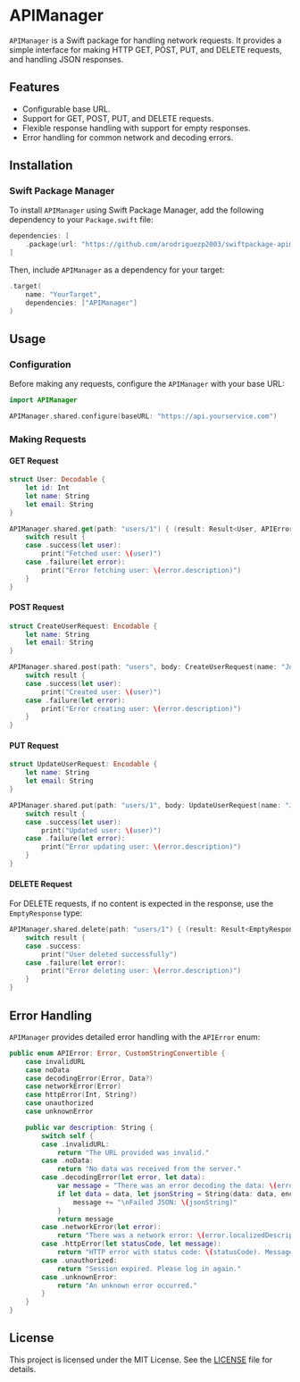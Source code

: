 # APIManager

`APIManager` is a Swift package for handling network requests. It provides a simple interface for making HTTP GET, POST, PUT, and DELETE requests, and handling JSON responses.

## Features

- Configurable base URL.
- Support for GET, POST, PUT, and DELETE requests.
- Flexible response handling with support for empty responses.
- Error handling for common network and decoding errors.

## Installation

### Swift Package Manager

To install `APIManager` using Swift Package Manager, add the following dependency to your `Package.swift` file:

```swift
dependencies: [
    .package(url: "https://github.com/arodriguezp2003/swiftpackage-apimanager.git", from: "1.0.0")
]
```

Then, include `APIManager` as a dependency for your target:

```swift
.target(
    name: "YourTarget",
    dependencies: ["APIManager"]
)
```

## Usage

### Configuration

Before making any requests, configure the `APIManager` with your base URL:

```swift
import APIManager

APIManager.shared.configure(baseURL: "https://api.yourservice.com")
```

### Making Requests

#### GET Request

```swift
struct User: Decodable {
    let id: Int
    let name: String
    let email: String
}

APIManager.shared.get(path: "users/1") { (result: Result<User, APIError>) in
    switch result {
    case .success(let user):
        print("Fetched user: \(user)")
    case .failure(let error):
        print("Error fetching user: \(error.description)")
    }
}
```

#### POST Request

```swift
struct CreateUserRequest: Encodable {
    let name: String
    let email: String
}

APIManager.shared.post(path: "users", body: CreateUserRequest(name: "John Doe", email: "john.doe@example.com")) { (result: Result<User, APIError>) in
    switch result {
    case .success(let user):
        print("Created user: \(user)")
    case .failure(let error):
        print("Error creating user: \(error.description)")
    }
}
```

#### PUT Request

```swift
struct UpdateUserRequest: Encodable {
    let name: String
    let email: String
}

APIManager.shared.put(path: "users/1", body: UpdateUserRequest(name: "John Doe", email: "john.doe@updated.com")) { (result: Result<User, APIError>) in
    switch result {
    case .success(let user):
        print("Updated user: \(user)")
    case .failure(let error):
        print("Error updating user: \(error.description)")
    }
}
```

#### DELETE Request

For DELETE requests, if no content is expected in the response, use the `EmptyResponse` type:

```swift
APIManager.shared.delete(path: "users/1") { (result: Result<EmptyResponse, APIError>) in
    switch result {
    case .success:
        print("User deleted successfully")
    case .failure(let error):
        print("Error deleting user: \(error.description)")
    }
}
```

## Error Handling

`APIManager` provides detailed error handling with the `APIError` enum:

```swift
public enum APIError: Error, CustomStringConvertible {
    case invalidURL
    case noData
    case decodingError(Error, Data?)
    case networkError(Error)
    case httpError(Int, String?)
    case unauthorized
    case unknownError

    public var description: String {
        switch self {
        case .invalidURL:
            return "The URL provided was invalid."
        case .noData:
            return "No data was received from the server."
        case .decodingError(let error, let data):
            var message = "There was an error decoding the data: \(error.localizedDescription)"
            if let data = data, let jsonString = String(data: data, encoding: .utf8) {
                message += "\nFailed JSON: \(jsonString)"
            }
            return message
        case .networkError(let error):
            return "There was a network error: \(error.localizedDescription)"
        case .httpError(let statusCode, let message):
            return "HTTP error with status code: \(statusCode). Message: \(message ?? "No message available")"
        case .unauthorized:
            return "Session expired. Please log in again."
        case .unknownError:
            return "An unknown error occurred."
        }
    }
}
```

## License

This project is licensed under the MIT License. See the [LICENSE](LICENSE) file for details.
